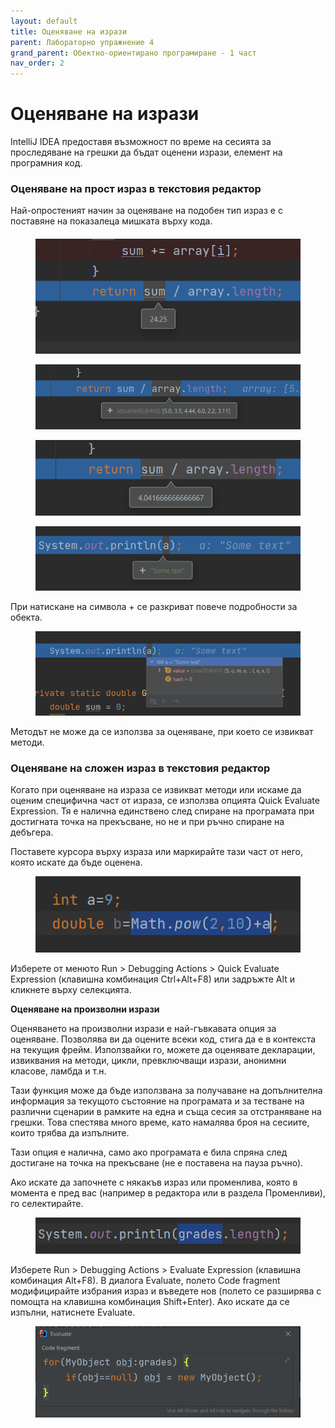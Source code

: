 ```yaml
---
layout: default
title: Оценяване на изрази
parent: Лабораторно упражнение 4
grand_parent: Обектно-ориентирано програмиране - 1 част
nav_order: 2
---
```

# Оценяване на изрази

IntelliJ IDEA предоставя възможност по време на сесията за проследяване на грешки да бъдат оценени изрази, елемент на програмния код.

### **Оценяване на прост израз в текстовия редактор**

Най-опростеният начин за оценяване на подобен тип израз е с поставяне на показалеца мишката върху кода.  &#x20;

#### &#x20;

<figure><img src="../../../assets/image (67).png" alt=""><figcaption></figcaption></figure>

<figure><img src="../../../assets/image (32).png" alt=""><figcaption></figcaption></figure>

<figure><img src="../../../assets/image (45).png" alt=""><figcaption></figcaption></figure>

<figure><img src="../../../assets/image (68).png" alt=""><figcaption></figcaption></figure>

При натискане на символа + се разкриват повече подробности за обекта.

<figure><img src="../../../assets/image (27).png" alt=""><figcaption></figcaption></figure>

Методът не може да се използва за оценяване, при което се извикват методи.

### **Оценяване на сложен израз в текстовия редактор**

Когато при оценяване на израза се извикват методи или искаме да оценим специфична част от израза, се използва опцията Quick Evaluate Expression. Тя е налична единствено след спиране на програмата при достигната точка на прекъсване, но не и при ръчно спиране на дебъгера.

Поставете курсора върху израза или маркирайте тази част от него, която искате да бъде оценена.

<figure><img src="../../../assets/image (43).png" alt=""><figcaption></figcaption></figure>

Изберете от менюто  Run > Debugging Actions > Quick Evaluate Expression (клавишна комбинация Ctrl+Alt+F8) или задръжте Alt и кликнете върху селекцията.

**Оценяване на произволни изрази**

Оценяването на произволни изрази е най-гъвкавата опция за оценяване. Позволява ви да оцените всеки код, стига да е в контекста на текущия фрейм. Използвайки го, можете да оценявате декларации, извиквания на методи, цикли, превключващи изрази, анонимни класове, ламбда и т.н.

Тази функция може да бъде използвана за получаване на допълнителна информация за текущото състояние на програмата и за тестване на различни сценарии в рамките на една и съща сесия за отстраняване на грешки. Това спестява много време, като намалява броя на сесиите, които трябва да изпълните.

Тази опция е налична, само ако програмата е била спряна след достигане на точка на прекъсване (не е поставена на пауза ръчно).

Ако искате да започнете с някакъв израз или променлива, която в момента е пред вас (например в редактора или в раздела Променливи), го селектирайте.

<figure><img src="../../../assets/image (23).png" alt=""><figcaption></figcaption></figure>

Изберете Run > Debugging Actions > Evaluate Expression (клавишна комбинация Alt+F8). В диалога Evaluate, полето Code fragment модифицирайте избрания израз и въведете нов (полето се разширява с помощта на клавишна комбинация Shift+Enter). Ако искате да се изпълни, натиснете Evaluate.

<figure><img src="../../../assets/image (74).png" alt=""><figcaption></figcaption></figure>
